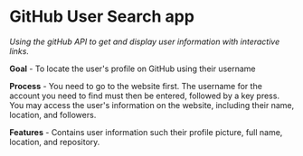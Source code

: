 # GitHub User Search app

_Using the gitHub API to get and display user information with interactive links._

**Goal** - To locate the user's profile on GitHub using their username

**Process** - You need to go to the website first. The username for the account you need to find must then be entered, followed by a key press. You may access the user's information on the website, including their name, location, and followers.

**Features** - Contains user information such their profile picture, full name, location, and repository.
